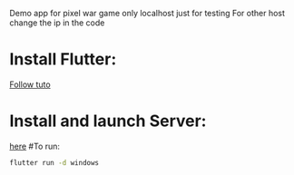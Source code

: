 Demo app for pixel war game only localhost just for testing 
For other host change the ip in the code

# Install Flutter:
[Follow tuto](https://flutter.dev/docs/get-started/install)
# Install and launch Server: 
[here](https://github.com/Mo8/server_pixel_war)
#To run:
```bash
flutter run -d windows
```
